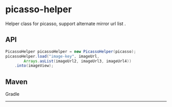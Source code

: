picasso-helper
==============

Helper class for picasso, support alternate mirror url list .

API
----

```java
PicassoHelper picassoHelper = new PicassoHelper(picasso);
picassoHelper.load("image-key", imageUrl,
        Arrays.asList(imageUrl2, imageUrl3, imageUrl4))
    .into(imageView);
```

Maven
-----


Gradle
_____

